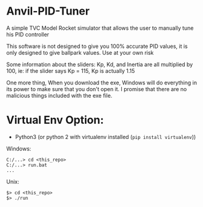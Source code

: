 # Anvil-PID-Tuner
A simple TVC Model Rocket simulator that allows the user to manually tune his PID controller

This software is not designed to give you 100% accurate PID values, it is only designed to give ballpark values.
Use at your own risk

Some information about the sliders:
Kp, Kd, and Inertia are all multiplied by 100, ie: if the slider says Kp = 115, Kp is actually 1.15

One more thing, When you download the exe, Windows will do everything in its power to make sure that you don't open it.
I promise that there are no malicious things included with the exe file.

# Virtual Env Option:

- Python3  (or python 2 with virtualenv installed (`pip install virtualenv`))

Windows:
```
C:/...> cd <this_repo>
C:/...> run.bat
...
```

Unix:
```
$> cd <this_repo>
$> ./run
```
